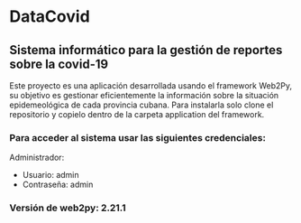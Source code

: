 # DataCovid
## Sistema informático para la gestión de reportes sobre la covid-19

Este proyecto es una aplicación desarrollada usando el framework Web2Py, su objetivo es gestionar eficientemente 
la información sobre la situación epidemeológica de cada provincia cubana. Para instalarla solo clone el repositorio y copielo
dentro de la carpeta application del framework.

### Para acceder al sistema usar las siguientes credenciales:
Administrador:
* Usuario: admin
* Contraseña: admin

### Versión de web2py: 2.21.1
